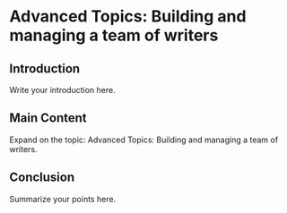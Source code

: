 # Advanced Topics: Building and managing a team of writers

## Introduction

Write your introduction here.

## Main Content

Expand on the topic: Advanced Topics: Building and managing a team of writers.

## Conclusion

Summarize your points here.